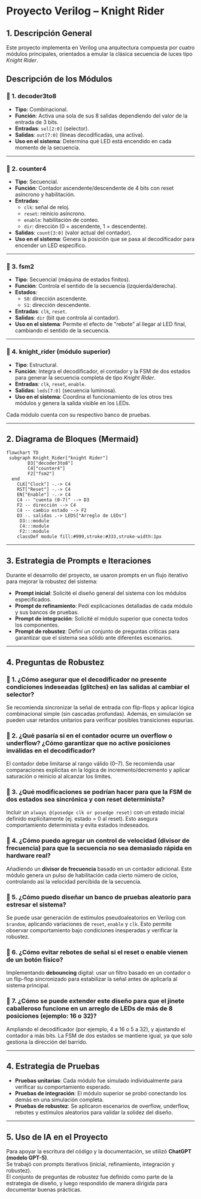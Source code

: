 # Proyecto Verilog – Knight Rider
## 1. Descripción General
Este proyecto implementa en Verilog una arquitectura compuesta por cuatro módulos principales, orientados a emular la clásica secuencia de luces tipo *Knight Rider*.  

## Descripción de los Módulos

### 🔹 1. decoder3to8
- **Tipo**: Combinacional.  
- **Función**: Activa una sola de sus 8 salidas dependiendo del valor de la entrada de 3 bits.  
- **Entradas**: `sel[2:0]` (selector).  
- **Salidas**: `out[7:0]` (líneas decodificadas, una activa).  
- **Uso en el sistema**: Determina qué LED está encendido en cada momento de la secuencia.

---

### 🔹 2. counter4
- **Tipo**: Secuencial.  
- **Función**: Contador ascendente/descendente de 4 bits con reset asíncrono y habilitación.  
- **Entradas**:  
  - `clk`: señal de reloj.  
  - `reset`: reinicio asíncrono.  
  - `enable`: habilitación de conteo.  
  - `dir`: dirección (0 = ascendente, 1 = descendente).  
- **Salidas**: `count[3:0]` (valor actual del contador).  
- **Uso en el sistema**: Genera la posición que se pasa al decodificador para encender un LED específico.

---

### 🔹 3. fsm2
- **Tipo**: Secuencial (máquina de estados finitos).  
- **Función**: Controla el sentido de la secuencia (izquierda/derecha).  
- **Estados**:  
  - `S0`: dirección ascendente.  
  - `S1`: dirección descendente.  
- **Entradas**: `clk`, `reset`.  
- **Salidas**: `dir` (bit que controla al contador).  
- **Uso en el sistema**: Permite el efecto de "rebote" al llegar al LED final, cambiando el sentido de la secuencia.

---

### 🔹 4. knight_rider (módulo superior)
- **Tipo**: Estructural.  
- **Función**: Integra el decodificador, el contador y la FSM de dos estados para generar la secuencia completa de tipo *Knight Rider*.  
- **Entradas**: `clk`, `reset`, `enable`.  
- **Salidas**: `leds[7:0]` (secuencia luminosa).  
- **Uso en el sistema**: Coordina el funcionamiento de los otros tres módulos y genera la salida visible en los LEDs.


Cada módulo cuenta con su respectivo banco de pruebas.

---
## 2. Diagrama de Bloques (Mermaid)

```mermaid
flowchart TD
 subgraph Knight_Rider["knight Rider"]
        D3["decoder3to8"]
        C4["counter4"]
        F2["fsm2"]
  end
    CLK["Clock"] -.-> C4
    RST["Reset"] -.-> C4
    EN["Enable"] -.-> C4
    C4 -- "cuenta (0-7)" --> D3
    F2 -- dirección --> C4
    C4 -- cambio estado --> F2
    D3 -. salidas .-> LEDS["Arreglo de LEDs"]
     D3:::module
     C4:::module
     F2:::module
    classDef module fill:#999,stroke:#333,stroke-width:1px
```
---
## 3. Estrategia de Prompts e Iteraciones

Durante el desarrollo del proyecto, se usaron prompts en un flujo iterativo para mejorar la robustez del sistema:

- **Prompt inicial**: Solicité el diseño general del sistema con los módulos especificados.  
- **Prompt de refinamiento**: Pedí explicaciones detalladas de cada módulo y sus bancos de pruebas.  
- **Prompt de integración**: Solicité el módulo superior que conecta todos los componentes.  
- **Prompt de robustez**: Definí un conjunto de preguntas críticas para garantizar que el sistema sea sólido ante diferentes escenarios.  


---

## 4. Preguntas de Robustez 

### 🔹 1. ¿Cómo asegurar que el decodificador no presente condiciones indeseadas (glitches) en las salidas al cambiar el selector?  
Se recomienda sincronizar la señal de entrada con flip-flops y aplicar lógica combinacional simple (sin cascadas profundas). Además, en simulación se pueden usar retardos unitarios para verificar posibles transiciones espurias.


### 🔹 2. ¿Qué pasaría si en el contador ocurre un overflow o underflow? ¿Cómo garantizar que no active posiciones inválidas en el decodificador?  
El contador debe limitarse al rango válido (0–7). Se recomienda usar comparaciones explícitas en la lógica de incremento/decremento y aplicar saturación o reinicio al alcanzar los límites.



### 🔹 3. ¿Qué modificaciones se podrían hacer para que la FSM de dos estados sea sincrónica y con reset determinista?  
Incluir un `always @(posedge clk or posedge reset)` con un estado inicial definido explícitamente (ej. estado = 0 al reset). Esto asegura comportamiento determinista y evita estados indeseados.



### 🔹 4. ¿Cómo puedo agregar un control de velocidad (divisor de frecuencia) para que la secuencia no sea demasiado rápida en hardware real?  
Añadiendo un **divisor de frecuencia** basado en un contador adicional. Este módulo genera un pulso de habilitación cada cierto número de ciclos, controlando así la velocidad percibida de la secuencia.



### 🔹 5. ¿Cómo puedo diseñar un banco de pruebas aleatorio para estresar el sistema?  
Se puede usar generación de estímulos pseudoaleatorios en Verilog con `$random`, aplicando variaciones de `reset`, `enable` y `clk`. Esto permite observar comportamiento bajo condiciones inesperadas y verificar la robustez.



### 🔹 6. ¿Cómo evitar rebotes de señal si el reset o enable vienen de un botón físico?  
Implementando **debouncing** digital: usar un filtro basado en un contador o un flip-flop sincronizado para estabilizar la señal antes de aplicarla al sistema principal.



### 🔹 7. ¿Cómo se puede extender este diseño para que el jinete caballeroso funcione en un arreglo de LEDs de más de 8 posiciones (ejemplo: 16 o 32)?  
Ampliando el decodificador (por ejemplo, 4 a 16 o 5 a 32), y ajustando el contador a más bits. La FSM de dos estados se mantiene igual, ya que solo gestiona la dirección del barrido.

---

## 4. Estrategia de Pruebas

- **Pruebas unitarias**: Cada módulo fue simulado individualmente para verificar su comportamiento esperado.  
- **Pruebas de integración**: El módulo superior se probó conectando los demás en una simulación completa.  
- **Pruebas de robustez**: Se aplicaron escenarios de overflow, underflow, rebotes y estímulos aleatorios para validar la solidez del diseño.  

---

## 5. Uso de IA en el Proyecto

Para apoyar la escritura del código y la documentación, se utilizó **ChatGPT (modelo GPT-5)**.  
Se trabajó con prompts iterativos (inicial, refinamiento, integración y robustez).  
El conjunto de preguntas de robustez fue definido como parte de la estrategia de diseño, y luego respondido de manera dirigida para documentar buenas prácticas.  
